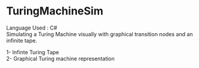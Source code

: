# TuringMachineSim

Language Used : C#   
Simulating a Turing Machine visually with graphical transition nodes and an infinite tape.

1- Infinte Turing Tape  
2- Graphical Turing machine representation
